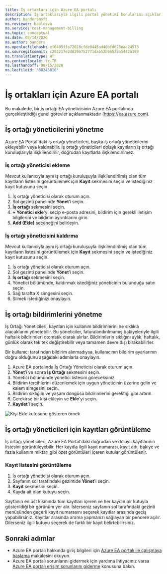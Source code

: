 ```yaml
---
title: İş ortakları için Azure EA portalı
description: İş ortaklarıyla ilgili portal yönetimi konularını açıklar
author: bandersmsft
ms.reviewer: baolcsva
ms.service: cost-management-billing
ms.topic: conceptual
ms.date: 08/14/2020
ms.author: banders
ms.openlocfilehash: ef6405ffa72028cfde0445ad40bfd628eaa24573
ms.sourcegitcommit: c293217e2d829b752771dab52b96529a5442a190
ms.translationtype: HT
ms.contentlocale: tr-TR
ms.lasthandoff: 08/15/2020
ms.locfileid: "88245810"
---
```

# <a name="azure-ea-portal-administration-for-partners"></a>İş ortakları için Azure EA portalı

Bu makalede, bir iş ortağı EA yöneticisinin Azure EA portalında gerçekleştirdiği genel görevler açıklanmaktadır (https://ea.azure.com).

## <a name="manage-partner-administrators"></a>İş ortağı yöneticilerini yönetme

Azure EA Portal'daki iş ortağı yöneticileri, başka iş ortağı yöneticilerini ekleyebilir veya kaldırabilir. İş ortağı yöneticileri dolaylı kayıtların iş ortağı kuruluşlarıyla ilişkilendirilir, doğrudan kayıtlarla ilişkilendirilmez.

### <a name="add-a-partner-administrator"></a>İş ortağı yöneticisi ekleme

Mevcut kullanıcıyla aynı iş ortağı kuruluşuyla ilişkilendirilmiş olan tüm kayıtların listesini görüntülemek için **Kayıt** sekmesini seçin ve istediğiniz kayıt kutusunu seçin.

1. İş ortağı yöneticisi olarak oturum açın.
1. Sol gezinti panelinde **Yönet**’i seçin.
1. **İş ortağı** sekmesini seçin.
1. **+ Yönetici ekle**'yi seçip e-posta adresini, bildirim için gerekli iletişim bilgilerini ve bildirim ayrıntılarını girin.
1. **Add (Ekle)** seçeneğini belirleyin.

### <a name="remove-a-partner-administrator"></a>İş ortağı yöneticisini kaldırma

Mevcut kullanıcıyla aynı iş ortağı kuruluşuyla ilişkilendirilmiş olan tüm kayıtların listesini görüntülemek için **Kayıt** sekmesini seçin ve istediğiniz kayıt kutusunu seçin.

1. İş ortağı yöneticisi olarak oturum açın.
1. Sol gezinti panelinde **Yönet**’i seçin.
1. **İş ortağı** sekmesini seçin.
1. Yönetici bölümünde, kaldırmak istediğiniz yöneticinin bulunduğu satırı seçin.
1. Sağ tarafta X simgesini seçin.
1. Silmek istediğinizi onaylayın.

## <a name="manage-partner-notifications"></a>İş ortağı bildirimlerini yönetme

İş Ortağı Yöneticileri, kayıtları için kullanım bildirimlerini ne sıklıkla alacaklarını yönetebilir. Bu yöneticiler, faturalandırılmamış bakiyeleriyle ilgili haftalık bildirimleri otomatik olarak alırlar. Bildirimlerin sıklığını aylık, haftalık, günlük olarak tek tek değiştirebilir veya tamamen devre dışı bırakabilirler.

Bir kullanıcı tarafından bildirim alınmadıysa, kullanıcının bildirim ayarlarının doğru olduğunu aşağıdaki adımlarla onaylayın.

1. Azure EA portalında İş Ortağı Yöneticisi olarak oturum açın.
2. **Yönet**’i ve sonra **İş Ortağı** sekmesini seçin.
3. Yönetici bölümünde yönetici listesini göreceksiniz.
4. Bildirim tercihlerini düzenlemek için uygun yöneticinin üzerine gelin ve kalem simgesini seçin.
5. Bildirim sıklığını ve yaşam döngüsü bildirimlerini gerektiği gibi artırın.
6. Gerekirse bir kişi ekleyin ve **Ekle**'yi seçin.
7. **Kaydet**’i seçin.

![Kişi Ekle kutusunu gösteren örnek ](./media/ea-partner-portal-administration/create-ea-manage-partner-notification.png)

## <a name="view-enrollments-for-partner-administrators"></a>İş ortağı yöneticileri için kayıtları görüntüleme

İş ortağı yöneticileri, Azure EA Portal'daki doğrudan ve dolaylı kayıtlarının listesini görüntüleyebilir. Her kayıtla ilgili kayıt numarası, kayıt adı, bakiye ve fazla kullanım miktarı gibi özet görüntüleri içeren kutular görüntülenir.

### <a name="view-a-list-of-enrollments"></a>Kayıt listesini görüntüleme

1. İş ortağı yöneticisi olarak oturum açın.
1. Sayfanın sol tarafındaki gezintide **Yönet**'i seçin.
1. **Kayıt** sekmesini seçin.
1. Kayda ait olan kutuyu seçin.

Sayfanın en üst kısmında tüm kayıtları içeren ve her kaydın bir kutuyla gösterildiği bir görünüm yer alır. İsterseniz sayfanın sol tarafındaki gezinti menüsünden geçerli kayıt numarasını seçerek kayıtlar arasında geçiş yapabilirsiniz. Kayıtlar arasında arama yapmanızı sağlayan bir pencere açılır. Dilerseniz ilgili kutuyu seçerek de farklı bir kayıt belirtebilirsiniz.

## <a name="next-steps"></a>Sonraki adımlar

- Azure EA portalı hakkında giriş bilgileri için [Azure EA portalı ile çalışmaya başlama](ea-portal-get-started.md) makalesini okuyun.
- Azure EA portalı sorunlarını gidermek için yardıma ihtiyacınız varsa [Azure EA portalı erişim sorunlarını giderme](ea-portal-troubleshoot.md) konusuna bakın.
